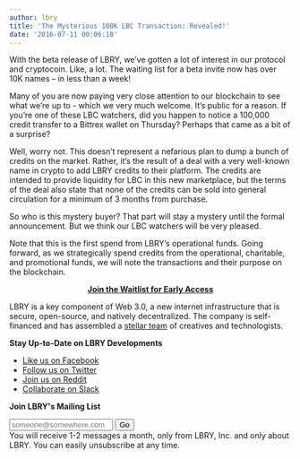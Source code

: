 ```yaml
---
author: lbry
title: 'The Mysterious 100K LBC Transaction: Revealed!'
date: '2016-07-11 00:06:18'
---
```

With the beta release of LBRY, we’ve gotten a lot of interest in our protocol and cryptocoin. Like, a lot. The waiting list for a beta invite now has over 10K names – in less than a week!

Many of you are now paying very close attention to our blockchain to see what we’re up to - which we very much welcome. It’s public for a reason. If you’re one of these LBC watchers, did you happen to notice a 100,000 credit transfer to a <gasp> Bittrex wallet on Thursday? Perhaps that came as a bit of a surprise?

Well, worry not. This doesn’t represent a nefarious plan to dump a bunch of credits on the market. Rather, it’s the result of a deal with a very well-known name in crypto to add LBRY credits to their platform. The credits are intended to provide liquidity for LBC in this new marketplace, but the terms of the deal also state that none of the credits can be sold into general circulation for a minimum of 3 months from purchase.

So who is this mystery buyer? That part will stay a mystery until the formal announcement. But we think our LBC watchers will be very pleased.

Note that this is the first spend from LBRY’s operational funds. Going forward, as we strategically spend credits from the operational, charitable, and promotional funds, we will note the transactions and their purpose on the blockchain.

**<p style="text-align: center;">[Join the Waitlist for Early Access](https://lbry.io/get)</p>**

LBRY is a key component of Web 3.0, a new internet infrastructure that is secure, open-source, and natively decentralized. The company is self-financed and has assembled a [stellar team](https://lbry.io/team) of creatives and technologists.

**Stay Up-to-Date on LBRY Developments**

* [Like us on Facebook](https://www.facebook.com/lbryio)
* [Follow us on Twitter](https://twitter.com/lbryio)
* [Join us on Reddit](https://www.reddit.com/r/lbry)
* [Collaborate on Slack](http://slack.lbry.io/) 

**Join LBRY's Mailing List**

<form action="/list-subscribe" method="post" novalidate>
        <div class="mail-submit">
      <input type="hidden" name="returnUrl" value="/"/>
      <input type="hidden" name="listId" value="7b74c90030"/>
      <input type="hidden" name="listSig" value="690df09388021bf1698897f4adbdf3c2"/>
      <input type="email" value="" name="email" class="required email standard" placeholder="someone@somewhere.com">
      <input type="submit" value="Go" name="subscribe" id="mc-embedded-subscribe" class="btn-alt">
                    <input type="hidden" name="mergeFields" value="a:1:{s:3:&quot;CLI&quot;;s:2:&quot;No&quot;;}" />
                    <div class="meta">
          You will receive 1-2 messages a month, only from LBRY, Inc. and only about LBRY.          You can easily unsubscribe at any time.        </div>
          </div>
  </form>
